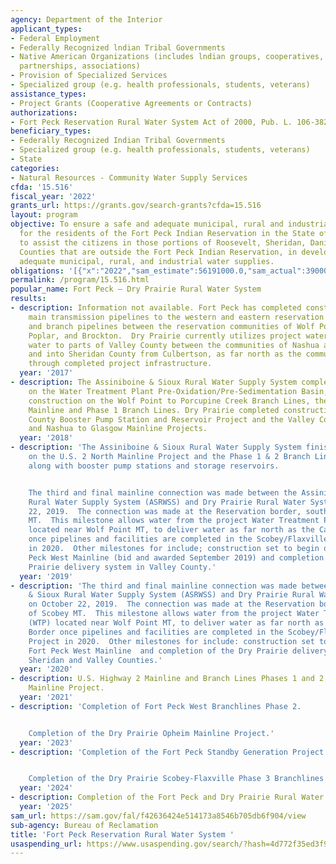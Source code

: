 ```yaml
---
agency: Department of the Interior
applicant_types:
- Federal Employment
- Federally Recognized lndian Tribal Governments
- Native American Organizations (includes lndian groups, cooperatives, corporations,
  partnerships, associations)
- Provision of Specialized Services
- Specialized group (e.g. health professionals, students, veterans)
assistance_types:
- Project Grants (Cooperative Agreements or Contracts)
authorizations:
- Fort Peck Reservation Rural Water System Act of 2000, Pub. L. 106-382.
beneficiary_types:
- Federally Recognized Indian Tribal Governments
- Specialized group (e.g. health professionals, students, veterans)
- State
categories:
- Natural Resources - Community Water Supply Services
cfda: '15.516'
fiscal_year: '2022'
grants_url: https://grants.gov/search-grants?cfda=15.516
layout: program
objective: To ensure a safe and adequate municipal, rural and industrial water supply
  for the residents of the Fort Peck Indian Reservation in the State of Montana; and
  to assist the citizens in those portions of Roosevelt, Sheridan, Daniels, and Valley
  Counties that are outside the Fort Peck Indian Reservation, in developing safe and
  adequate municipal, rural, and industrial water supplies.
obligations: '[{"x":"2022","sam_estimate":56191000.0,"sam_actual":39000000.0,"usa_spending_actual":0.0},{"x":"2023","sam_estimate":15000000.0,"sam_actual":46300000.0,"usa_spending_actual":46300000.0},{"x":"2024","sam_estimate":0.0,"sam_actual":0.0,"usa_spending_actual":0.0}]'
permalink: /program/15.516.html
popular_name: Fort Peck – Dry Prairie Rural Water System
results:
- description: Information not available. Fort Peck has completed construction on
    main transmission pipelines to the western and eastern reservation boundaries
    and branch pipelines between the reservation communities of Wolf Point, Frazer,
    Poplar, and Brockton.  Dry Prairie currently utilizes project water to supply
    water to parts of Valley County between the communities of Nashua and St. Marie,
    and into Sheridan County from Culbertson, as far north as the community of Plentywood
    through completed project infrastructure.
  year: '2017'
- description: The Assiniboine & Sioux Rural Water Supply System completed construction
    on the Water Treatment Plant Pre-Oxidation/Pre-Sedimentation Basin, and continued
    construction on the Wolf Point to Porcupine Creek Branch Lines, the U.S. 2 North
    Mainline and Phase 1 Branch Lines. Dry Prairie completed construction of the Valley
    County Booster Pump Station and Reservoir Project and the Valley County Area F
    and Nashua to Glasgow Mainline Projects.
  year: '2018'
- description: 'The Assiniboine & Sioux Rural Water Supply System finished construction
    on the U.S. 2 North Mainline Project and the Phase 1 & 2 Branch Lines Projects,
    along with booster pump stations and storage reservoirs.


    The third and final mainline connection was made between the Assiniboine & Sioux
    Rural Water Supply System (ASRWSS) and Dry Prairie Rural Water System on October
    22, 2019.  The connection was made at the Reservation border, southeast of Scobey
    MT.  This milestone allows water from the project Water Treatment Plant (WTP)
    located near Wolf Point MT, to deliver water as far north as the Canadian Border
    once pipelines and facilities are completed in the Scobey/Flaxville Mainline Project
    in 2020.  Other milestones for include; construction set to begin on the Fort
    Peck West Mainline (bid and awarded September 2019) and completion of the Dry
    Prairie delivery system in Valley County.'
  year: '2019'
- description: 'The third and final mainline connection was made between the Assiniboine
    & Sioux Rural Water Supply System (ASRWSS) and Dry Prairie Rural Water System
    on October 22, 2019.  The connection was made at the Reservation border, southeast
    of Scobey MT.  This milestone allows water from the project Water Treatment Plant
    (WTP) located near Wolf Point MT, to deliver water as far north as the Canadian
    Border once pipelines and facilities are completed in the Scobey/Flaxville Mainline
    Project in 2020.  Other milestones for include: construction set to begin on the
    Fort Peck West Mainline  and completion of the Dry Prairie delivery system in
    Sheridan and Valley Counties.'
  year: '2020'
- description: U.S. Highway 2 Mainline and Branch Lines Phases 1 and 2, and Scobey-Flaxville
    Mainline Project.
  year: '2021'
- description: 'Completion of Fort Peck West Branchlines Phase 2.


    Completion of the Dry Prairie Opheim Mainline Project.'
  year: '2023'
- description: 'Completion of the Fort Peck Standby Generation Project.


    Completion of the Dry Prairie Scobey-Flaxville Phase 3 Branchlines.'
  year: '2024'
- description: Completion of the Fort Peck and Dry Prairie Rural Water System.
  year: '2025'
sam_url: https://sam.gov/fal/f42636424e514173a8546b705db6f904/view
sub-agency: Bureau of Reclamation
title: 'Fort Peck Reservation Rural Water System '
usaspending_url: https://www.usaspending.gov/search/?hash=4d772f35ed3f9692019f6ee11cb6b36e
---
```


